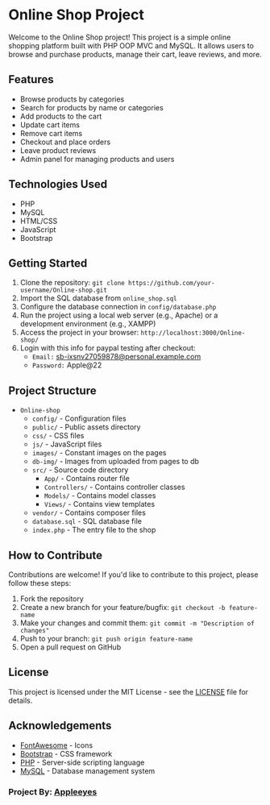 # Online Shop Project

Welcome to the Online Shop project! This project is a simple online shopping platform built with PHP OOP MVC and MySQL. It allows users to browse and purchase products, manage their cart, leave reviews, and more.

## Features

- Browse products by categories
- Search for products by name or categories
- Add products to the cart
- Update cart items
- Remove cart items
- Checkout and place orders
- Leave product reviews
- Admin panel for managing products and users

## Technologies Used

- PHP
- MySQL
- HTML/CSS
- JavaScript
- Bootstrap

## Getting Started

1. Clone the repository: `git clone https://github.com/your-username/Online-shop.git`
2. Import the SQL database from `online_shop.sql`
3. Configure the database connection in `config/database.php`
4. Run the project using a local web server (e.g., Apache) or a development environment (e.g., XAMPP)
5. Access the project in your browser: `http://localhost:3000/Online-shop/`
6. Login with this info for paypal testing after checkout: 
   - `Email:` sb-ixsnv27059878@personal.example.com
   - `Password:` Apple@22

## Project Structure

- `Online-shop`
  - `config/` - Configuration files
  - `public/` - Public assets directory
  - `css/` - CSS files
  - `js/` - JavaScript files
  - `images/` - Constant images on the pages
  - `db-img/` - Images from uploaded from pages to db
  - `src/` - Source code directory
    - `App/` - Contains router file
    - `Controllers/` - Contains controller classes
    - `Models/` - Contains model classes
    - `Views/` - Contains view templates
  - `vendor/` - Contains composer files
  - `database.sql` - SQL database file
  - `index.php` - The entry file to the shop

## How to Contribute

Contributions are welcome! If you'd like to contribute to this project, please follow these steps:

1. Fork the repository
2. Create a new branch for your feature/bugfix: `git checkout -b feature-name`
3. Make your changes and commit them: `git commit -m "Description of changes"`
4. Push to your branch: `git push origin feature-name`
5. Open a pull request on GitHub

## License

This project is licensed under the MIT License - see the [LICENSE](license) file for details.

## Acknowledgements

- [FontAwesome](https://fontawesome.com/) - Icons
- [Bootstrap](https://getbootstrap.com/) - CSS framework
- [PHP](https://www.php.net/) - Server-side scripting language
- [MySQL](https://www.mysql.com/) - Database management system

### Project By: [Appleeyes](https://github.com/Appleeyes)